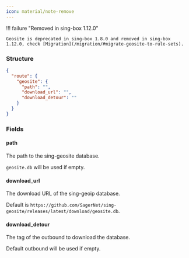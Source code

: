 ```yaml
---
icon: material/note-remove
---
```


!!! failure "Removed in sing-box 1.12.0"

    Geosite is deprecated in sing-box 1.8.0 and removed in sing-box 1.12.0, check [Migration](/migration/#migrate-geosite-to-rule-sets).

### Structure

```json
{
  "route": {
    "geosite": {
      "path": "",
      "download_url": "",
      "download_detour": ""
    }
  }
}
```

### Fields

#### path

The path to the sing-geosite database.

`geosite.db` will be used if empty.

#### download_url

The download URL of the sing-geoip database.

Default is `https://github.com/SagerNet/sing-geosite/releases/latest/download/geosite.db`.

#### download_detour

The tag of the outbound to download the database.

Default outbound will be used if empty.
